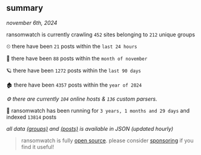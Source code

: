 
## summary
_november 6th, 2024_

ransomwatch is currently crawling `452` sites belonging to `212` unique groups

⏲ there have been `21` posts within the `last 24 hours`

🦈 there have been `88` posts within the `month of november`

🪐 there have been `1272` posts within the `last 90 days`

🏚 there have been `4357` posts within the `year of 2024`

_⚙️ there are currently `104` online hosts & `136` custom parsers._

🦕 ransomwatch has been running for `3 years, 1 months and 29 days` and indexed `13814` posts

_all data  [(groups)](http://ransomwhat.telemetry.ltd/groups) and [(posts)](http://ransomwhat.telemetry.ltd/posts) is available in JSON (updated hourly)_

> ransomwatch is fully [open source](https://github.com/joshhighet/ransomwatch#ransomwatch--). please consider [sponsoring](https://github.com/sponsors/joshhighet) if you find it useful!
